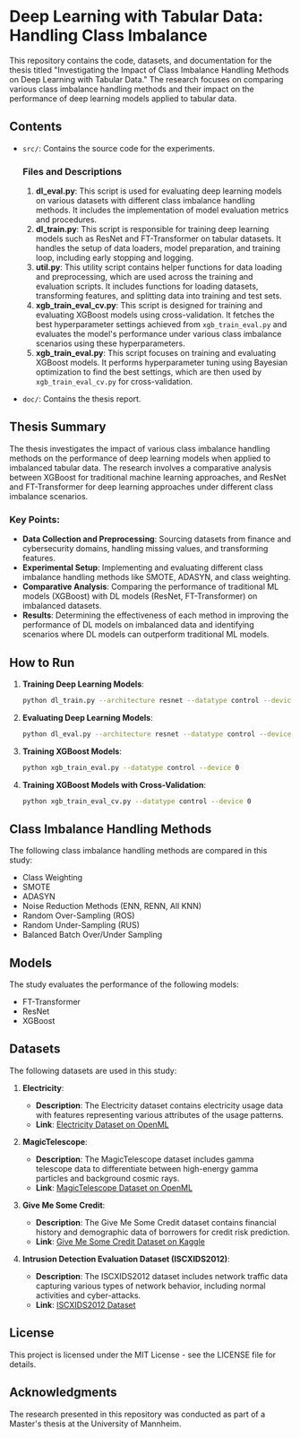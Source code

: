 # Deep Learning with Tabular Data: Handling Class Imbalance

This repository contains the code, datasets, and documentation for the thesis titled "Investigating the Impact of Class Imbalance Handling Methods on Deep Learning with Tabular Data." The research focuses on comparing various class imbalance handling methods and their impact on the performance of deep learning models applied to tabular data.

## Contents

- `src/`: Contains the source code for the experiments.
  
   ### Files and Descriptions
  1. **dl_eval.py**:
      This script is used for evaluating deep learning models on various datasets with different class imbalance handling methods. It includes the implementation of model evaluation metrics and procedures.
  2. **dl_train.py**:
      This script is responsible for training deep learning models such as ResNet and FT-Transformer on tabular datasets. It handles the setup of data loaders, model preparation, and training loop, including early stopping and logging.
  3. **util.py**:
      This utility script contains helper functions for data loading and preprocessing, which are used across the training and evaluation scripts. It includes functions for loading datasets, transforming features, and splitting data into training and test sets.
  4. **xgb_train_eval_cv.py**:
      This script is designed for training and evaluating XGBoost models using cross-validation. It fetches the best hyperparameter settings achieved from `xgb_train_eval.py` and evaluates the model's performance under various class imbalance scenarios using these hyperparameters.
  5. **xgb_train_eval.py**:
   This script focuses on training and evaluating XGBoost models. It performs hyperparameter tuning using Bayesian optimization to find the best settings, which are then used by `xgb_train_eval_cv.py` for cross-validation.

- `doc/`: Contains the thesis report.

## Thesis Summary

The thesis investigates the impact of various class imbalance handling methods on the performance of deep learning models when applied to imbalanced tabular data. The research involves a comparative analysis between XGBoost for traditional machine learning approaches, and ResNet and FT-Transformer for deep learning approaches under different class imbalance scenarios.

### Key Points:
- **Data Collection and Preprocessing**: Sourcing datasets from finance and cybersecurity domains, handling missing values, and transforming features.
- **Experimental Setup**: Implementing and evaluating different class imbalance handling methods like SMOTE, ADASYN, and class weighting.
- **Comparative Analysis**: Comparing the performance of traditional ML models (XGBoost) with DL models (ResNet, FT-Transformer) on imbalanced datasets.
- **Results**: Determining the effectiveness of each method in improving the performance of DL models on imbalanced data and identifying scenarios where DL models can outperform traditional ML models.

## How to Run

1. **Training Deep Learning Models**:
   ```bash
   python dl_train.py --architecture resnet --datatype control --device 0

2. **Evaluating Deep Learning Models**:
   ```bash
   python dl_eval.py --architecture resnet --datatype control --device 0
3. **Training XGBoost Models**:
   ```bash
   python xgb_train_eval.py --datatype control --device 0
4. **Training XGBoost Models with Cross-Validation**:
   ```bash
   python xgb_train_eval_cv.py --datatype control --device 0

## Class Imbalance Handling Methods

The following class imbalance handling methods are compared in this study:

- Class Weighting
- SMOTE
- ADASYN
- Noise Reduction Methods (ENN, RENN, All KNN)
- Random Over-Sampling (ROS)
- Random Under-Sampling (RUS)
- Balanced Batch Over/Under Sampling

## Models

The study evaluates the performance of the following models:

- FT-Transformer
- ResNet
- XGBoost

## Datasets

The following datasets are used in this study:

1. **Electricity**:
   - **Description**: The Electricity dataset contains electricity usage data with features representing various attributes of the usage patterns.
   - **Link**: [Electricity Dataset on OpenML](https://www.openml.org/d/151)

2. **MagicTelescope**:
   - **Description**: The MagicTelescope dataset includes gamma telescope data to differentiate between high-energy gamma particles and background cosmic rays.
   - **Link**: [MagicTelescope Dataset on OpenML](https://www.openml.org/d/1120)

3. **Give Me Some Credit**:
   - **Description**: The Give Me Some Credit dataset contains financial history and demographic data of borrowers for credit risk prediction.
   - **Link**: [Give Me Some Credit Dataset on Kaggle](https://www.kaggle.com/c/GiveMeSomeCredit)

4. **Intrusion Detection Evaluation Dataset (ISCXIDS2012)**:
   - **Description**: The ISCXIDS2012 dataset includes network traffic data capturing various types of network behavior, including normal activities and cyber-attacks.
   - **Link**: [ISCXIDS2012 Dataset](https://www.unb.ca/cic/datasets/ids.html)

## License
This project is licensed under the MIT License - see the LICENSE file for details.

## Acknowledgments
The research presented in this repository was conducted as part of a Master's thesis at the University of Mannheim.
